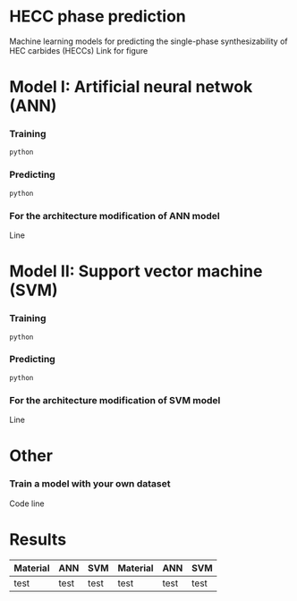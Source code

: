 # HECC phase prediction
Machine learning models for predicting the single-phase synthesizability of HEC carbides (HECCs)
Link for figure
# Model I: Artificial neural netwok (ANN)
### Training
```
python 
```
### Predicting
```
python
```

### For the architecture modification of ANN model
Line

# Model II: Support vector machine (SVM)
### Training
```
python 
```
### Predicting
```
python
```

### For the architecture modification of SVM model
Line

# Other
### Train a model with your own dataset
Code line

# Results
| Material | ANN | SVM | Material | ANN | SVM |
|------ | ------ | ------ |------ | ------ | ------ |
| test | test | test | test | test | test | test |
